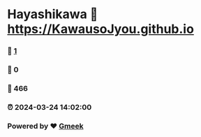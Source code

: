 # Hayashikawa :link: https://KawausoJyou.github.io 
### :page_facing_up: [1](https://KawausoJyou.github.io/tag.html) 
### :speech_balloon: 0 
### :hibiscus: 466 
### :alarm_clock: 2024-03-24 14:02:00 
### Powered by :heart: [Gmeek](https://github.com/Meekdai/Gmeek)
